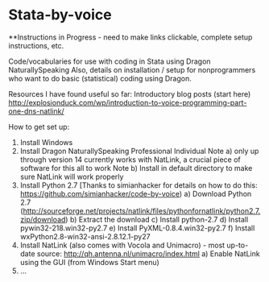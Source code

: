 # Stata-by-voice

**Instructions in Progress - need to make links clickable, complete setup instructions, etc.
 
Code/vocabularies for use with coding in Stata using Dragon NaturallySpeaking
Also, details on installation / setup for nonprogrammers who want to do basic (statistical) coding using Dragon.

Resources I have found useful so far:
Introductory blog posts (start here) http://explosionduck.com/wp/introduction-to-voice-programming-part-one-dns-natlink/


How to get set up:
1) Install Windows 
2) Install Dragon NaturallySpeaking Professional Individual
      Note a) only up through version 14 currently works with NatLink, a crucial piece of software for this all to work
      Note b) Install in default directory to make sure NatLink will work properly
3) Install Python 2.7 [Thanks to simianhacker for details on how to do this: https://github.com/simianhacker/code-by-voice)
      a) Download Python 2.7 (http://sourceforge.net/projects/natlink/files/pythonfornatlink/python2.7.zip/download)
      b) Extract the download
      c) Install python-2.7
      d) Install pywin32-218.win32-py2.7
      e) Install PyXML-0.8.4.win32-py2.7
      f) Install wxPython2.8-win32-ansi-2.8.12.1-py27
4) Install NatLink (also comes with Vocola and Unimacro) - most up-to-date source: http://qh.antenna.nl/unimacro/index.html
      a) Enable NatLink using the GUI (from Windows Start menu)
5) ...
